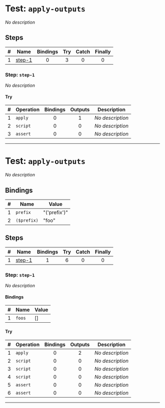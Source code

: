 # Test: `apply-outputs`

*No description*

## Steps

| # | Name | Bindings | Try | Catch | Finally |
|:-:|---|:-:|:-:|:-:|:-:|
| 1 | [step-1](#step-step-1) | 0 | 3 | 0 | 0 |

### Step: `step-1`

*No description*

#### Try

| # | Operation | Bindings | Outputs | Description |
|:-:|---|:-:|:-:|---|
| 1 | `apply` | 0 | 1 | *No description* |
| 2 | `script` | 0 | 0 | *No description* |
| 3 | `assert` | 0 | 0 | *No description* |

---

# Test: `apply-outputs`

*No description*

## Bindings

| # | Name | Value |
|:-:|---|---|
| 1 | `prefix` | "('prefix')" |
| 2 | `($prefix)` | "foo" |

## Steps

| # | Name | Bindings | Try | Catch | Finally |
|:-:|---|:-:|:-:|:-:|:-:|
| 1 | [step-1](#step-step-1) | 1 | 6 | 0 | 0 |

### Step: `step-1`

*No description*

#### Bindings

| # | Name | Value |
|:-:|---|---|
| 1 | `foos` | [] |

#### Try

| # | Operation | Bindings | Outputs | Description |
|:-:|---|:-:|:-:|---|
| 1 | `apply` | 0 | 2 | *No description* |
| 2 | `script` | 0 | 0 | *No description* |
| 3 | `script` | 0 | 0 | *No description* |
| 4 | `script` | 0 | 0 | *No description* |
| 5 | `assert` | 0 | 0 | *No description* |
| 6 | `assert` | 0 | 0 | *No description* |

---


